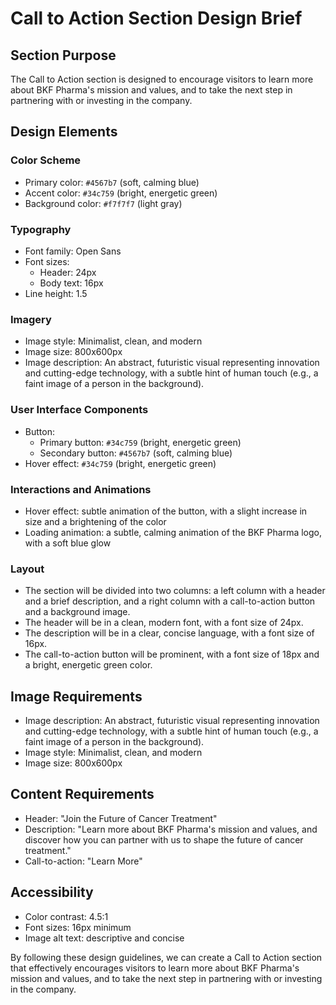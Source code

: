 **Call to Action Section Design Brief**
=====================================

**Section Purpose**
---------------

The Call to Action section is designed to encourage visitors to learn more about BKF Pharma's mission and values, and to take the next step in partnering with or investing in the company.

**Design Elements**
-----------------

### Color Scheme

* Primary color: `#4567b7` (soft, calming blue)
* Accent color: `#34c759` (bright, energetic green)
* Background color: `#f7f7f7` (light gray)

### Typography

* Font family: Open Sans
* Font sizes:
	+ Header: 24px
	+ Body text: 16px
* Line height: 1.5

### Imagery

* Image style: Minimalist, clean, and modern
* Image size: 800x600px
* Image description: An abstract, futuristic visual representing innovation and cutting-edge technology, with a subtle hint of human touch (e.g., a faint image of a person in the background).

### User Interface Components

* Button:
	+ Primary button: `#34c759` (bright, energetic green)
	+ Secondary button: `#4567b7` (soft, calming blue)
* Hover effect: `#34c759` (bright, energetic green)

### Interactions and Animations

* Hover effect: subtle animation of the button, with a slight increase in size and a brightening of the color
* Loading animation: a subtle, calming animation of the BKF Pharma logo, with a soft blue glow

### Layout

* The section will be divided into two columns: a left column with a header and a brief description, and a right column with a call-to-action button and a background image.
* The header will be in a clean, modern font, with a font size of 24px.
* The description will be in a clear, concise language, with a font size of 16px.
* The call-to-action button will be prominent, with a font size of 18px and a bright, energetic green color.

**Image Requirements**
---------------------

* Image description: An abstract, futuristic visual representing innovation and cutting-edge technology, with a subtle hint of human touch (e.g., a faint image of a person in the background).
* Image style: Minimalist, clean, and modern
* Image size: 800x600px

**Content Requirements**
----------------------

* Header: "Join the Future of Cancer Treatment"
* Description: "Learn more about BKF Pharma's mission and values, and discover how you can partner with us to shape the future of cancer treatment."
* Call-to-action: "Learn More"

**Accessibility**
-----------------

* Color contrast: 4.5:1
* Font sizes: 16px minimum
* Image alt text: descriptive and concise

By following these design guidelines, we can create a Call to Action section that effectively encourages visitors to learn more about BKF Pharma's mission and values, and to take the next step in partnering with or investing in the company.